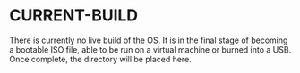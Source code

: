 # CURRENT-BUILD

There is currently no live build of the OS. It is in the final stage of becoming a bootable ISO file, able to be run on a virtual machine or burned into a USB. Once complete, the directory will be placed here.
